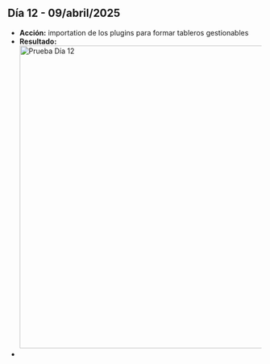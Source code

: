 ## Día 12 - 09/abril/2025  
  - **Acción:**   importation de los plugins para formar tableros gestionables
  - **Resultado:** <img src="../assets/images/PruebaDia12.png" alt="Prueba Día 12" width="600" />
  -